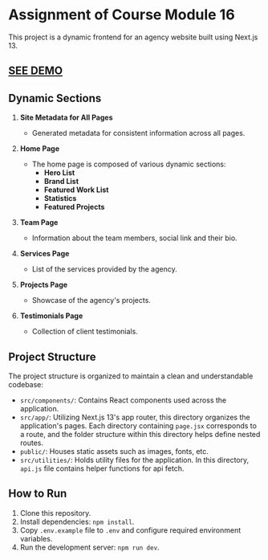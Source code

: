 # Assignment of Course Module 16

This project is a dynamic frontend for an agency website built using Next.js 13.

## <a href="https://assignment-module-16.vercel.app" target="_blank" rel="noopener noreferrer">SEE DEMO</a>

## Dynamic Sections

1. **Site Metadata for All Pages**
   - Generated metadata for consistent information across all pages.

2. **Home Page**
   - The home page is composed of various dynamic sections:
     - **Hero List**
     - **Brand List**
     - **Featured Work List**
     - **Statistics**
     - **Featured Projects**

3. **Team Page**
   - Information about the team members, social link and their bio.

4. **Services Page**
   - List of the services provided by the agency.

5. **Projects Page**
   - Showcase of the agency's projects.

6. **Testimonials Page**
   - Collection of client testimonials.

## Project Structure

The project structure is organized to maintain a clean and understandable codebase:

- `src/components/`: Contains React components used across the application.
- `src/app/`: Utilizing Next.js 13's app router, this directory organizes the application's pages. Each directory containing `page.jsx` corresponds to a route, and the folder structure within this directory helps define nested routes.
- `public/`: Houses static assets such as images, fonts, etc.
- `src/utilities/`: Holds utility files for the application. In this directory, `api.js` file contains helper functions for api fetch.

## How to Run

1. Clone this repository.
2. Install dependencies: `npm install`.
3. Copy `.env.example` file to `.env` and configure required environment variables.
4. Run the development server: `npm run dev`.